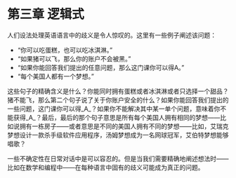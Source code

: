 # 第三章  逻辑式

人们设法处理英语语言中的歧义是令人惊叹的。这里有一些例子阐述该问题：

* “你可以吃蛋糕，也可以吃冰淇淋。”
* “如果猪可以飞，那么你的账户不会被黑。”
* “如果你能回答我们提出的任意问题，那么这门课你可以得A。”
* “每个美国人都有一个梦想。”

这些句子的精确含义是什么？你能同时拥有蛋糕或者冰淇淋或者只选择一个甜品？猪不能飞，那么第二个句子说了关于你账户安全的什么？如果你能回答我们提出的一些问题，这门课你可以得_A_？如果你不能解决其中某一单个问题，意味着你不能获得_A_？最后，最后的那个句子意思是所有每个美国人拥有相同的梦想——比如说拥有一栋房子——或者意思是不同的美国人拥有不同的梦想——比如，艾瑞克梦想设计一款杀手级软件应用程序，汤姆梦想成为一名网球冠军，艾伯特梦想能够唱歌？

一些不确定性在日常对话中是可以容忍的。但是当我们需要精确地阐述想法时——比如在数学和编程中——在每种语言中固有的歧义可能成为真正的问题。





